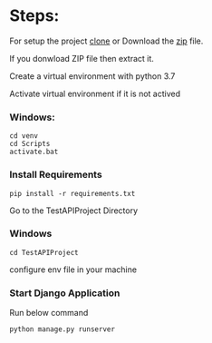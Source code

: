 # Steps:
 
For setup the project [clone](https://github.com/R1408/Radix_Task2.git) or Download the [zip](https://codeload.github.com/R1408/Radix_Task2/zip/refs/heads/development) file.

If you donwload ZIP file then extract it. 

Create a virtual environment with python 3.7

Activate virtual environment if it is not actived

### Windows:
```bazaar
cd venv
cd Scripts
activate.bat
```


### Install Requirements
```bazaar
pip install -r requirements.txt
```


Go to the TestAPIProject Directory
### Windows
```bazaar
cd TestAPIProject
```

configure env file in your machine


### Start Django Application
Run below command
```bazaar
python manage.py runserver
```
